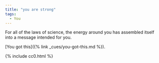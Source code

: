 ```yaml
---
title: "you are strong"
tags:
  - You
---
```


For all of the laws of science, the energy around you has assembled itself into a message intended for you.

[You got this]({% link _cues/you-got-this.md %}).

{% include cc0.html %}